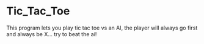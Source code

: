 # Tic_Tac_Toe
This program lets you play tic tac toe vs an AI, the player will always go first and always be X... try to beat the ai!
